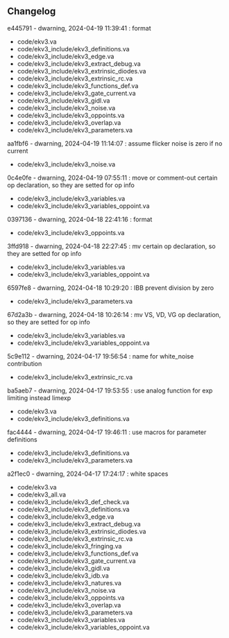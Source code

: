 ## Changelog

e445791 - dwarning, 2024-04-19 11:39:41 : format

* code/ekv3.va
* code/ekv3_include/ekv3_definitions.va
* code/ekv3_include/ekv3_edge.va
* code/ekv3_include/ekv3_extract_debug.va
* code/ekv3_include/ekv3_extrinsic_diodes.va
* code/ekv3_include/ekv3_extrinsic_rc.va
* code/ekv3_include/ekv3_functions_def.va
* code/ekv3_include/ekv3_gate_current.va
* code/ekv3_include/ekv3_gidl.va
* code/ekv3_include/ekv3_noise.va
* code/ekv3_include/ekv3_oppoints.va
* code/ekv3_include/ekv3_overlap.va
* code/ekv3_include/ekv3_parameters.va

aa1fbf6 - dwarning, 2024-04-19 11:14:07 : assume flicker noise is zero if no current

* code/ekv3_include/ekv3_noise.va

0c4e0fe - dwarning, 2024-04-19 07:55:11 : move or comment-out certain op declaration, so they are setted for op info

* code/ekv3_include/ekv3_variables.va
* code/ekv3_include/ekv3_variables_oppoint.va

0397136 - dwarning, 2024-04-18 22:41:16 : format

* code/ekv3_include/ekv3_oppoints.va

3ffd918 - dwarning, 2024-04-18 22:27:45 : mv certain op declaration, so they are setted for op info

* code/ekv3_include/ekv3_variables.va
* code/ekv3_include/ekv3_variables_oppoint.va

6597fe8 - dwarning, 2024-04-18 10:29:20 : IBB prevent division by zero

* code/ekv3_include/ekv3_parameters.va

67d2a3b - dwarning, 2024-04-18 10:26:14 : mv VS, VD, VG op declaration, so they are setted for op info

* code/ekv3_include/ekv3_variables.va
* code/ekv3_include/ekv3_variables_oppoint.va

5c9e112 - dwarning, 2024-04-17 19:56:54 : name for white_noise contribution

* code/ekv3_include/ekv3_extrinsic_rc.va

ba5aeb7 - dwarning, 2024-04-17 19:53:55 : use analog function for exp limiting instead limexp

* code/ekv3.va
* code/ekv3_include/ekv3_definitions.va

fac4444 - dwarning, 2024-04-17 19:46:11 : use macros for parameter definitions

* code/ekv3_include/ekv3_definitions.va
* code/ekv3_include/ekv3_parameters.va

a2f1ec0 - dwarning, 2024-04-17 17:24:17 : white spaces

* code/ekv3.va
* code/ekv3_all.va
* code/ekv3_include/ekv3_def_check.va
* code/ekv3_include/ekv3_definitions.va
* code/ekv3_include/ekv3_edge.va
* code/ekv3_include/ekv3_extract_debug.va
* code/ekv3_include/ekv3_extrinsic_diodes.va
* code/ekv3_include/ekv3_extrinsic_rc.va
* code/ekv3_include/ekv3_fringing.va
* code/ekv3_include/ekv3_functions_def.va
* code/ekv3_include/ekv3_gate_current.va
* code/ekv3_include/ekv3_gidl.va
* code/ekv3_include/ekv3_idb.va
* code/ekv3_include/ekv3_natures.va
* code/ekv3_include/ekv3_noise.va
* code/ekv3_include/ekv3_oppoints.va
* code/ekv3_include/ekv3_overlap.va
* code/ekv3_include/ekv3_parameters.va
* code/ekv3_include/ekv3_variables.va
* code/ekv3_include/ekv3_variables_oppoint.va
